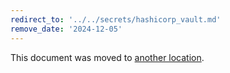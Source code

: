 ```yaml
---
redirect_to: '../../secrets/hashicorp_vault.md'
remove_date: '2024-12-05'
---
```


This document was moved to [another location](../../secrets/hashicorp_vault.md).

<!-- This redirect file can be deleted after <2024-12-05>. -->
<!-- Redirects that point to other docs in the same project expire in three months. -->
<!-- Redirects that point to docs in a different project or site (for example, link is not relative and starts with `https:`) expire in one year. -->
<!-- Before deletion, see: https://docs.gitlab.com/ee/development/documentation/redirects.html -->
